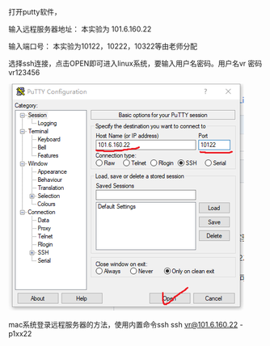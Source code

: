 

打开putty软件，

输入远程服务器地址：  本实验为  101.6.160.22

输入端口号：                   本实验为10122，10222，10322等由老师分配

选择ssh连接，点击OPEN即可进入linux系统，要输入用户名密码。用户名vr 密码vr123456

![图示](pic/putty1.png)

mac系统登录远程服务器的方法，使用内置命令ssh
    ssh vr@101.6.160.22 -p1xx22   

